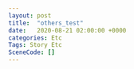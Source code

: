 ```yaml
---
layout: post
title:  "others_test"
date:   2020-08-21 02:00:00 +0000
categories: Etc
Tags: Story Etc
SceneCode: []
---
```

